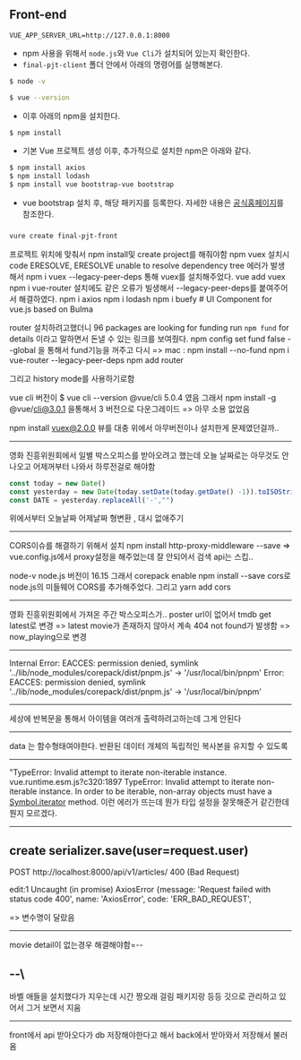 ## Front-end

```
VUE_APP_SERVER_URL=http://127.0.0.1:8000
```

- npm 사용을 위해서 `node.js`와 `Vue Cli`가 설치되어 있는지 확인한다.
- `final-pjt-client` 폴더 안에서 아래의 명령어를 실행해본다.

```bash
$ node -v
```

```bash
$ vue --version
```

- 이후 아래의 npm을 설치한다.

```bash
$ npm install
```

- 기본 Vue 프로젝트 생성 이후, 추가적으로 설치한 npm은 아래와 같다.

```bash
$ npm install axios
$ npm install lodash
$ npm install vue bootstrap-vue bootstrap
```

- vue bootstrap 설치 후, 해당 패키지를 등록한다. 자세한 내용은 [공식홈페이지](https://bootstrap-vue.org/docs)를 참조한다.

### 
```bash
vure create final-pjt-front
```
프로젝트 위치에 맞춰서 npm install및 create project를 해줘야함 
npm vuex 설치시 
code ERESOLVE, ERESOLVE unable to resolve dependency tree 에러가 발생해서
npm i vuex --legacy-peer-deps 통해 vuex를 설치해주었다. 
vue add vuex
npm i vue-router 설치에도 같은 오류가 빌생해서 --legacy-peer-deps를 붙여주어서 해결하였다. 
npm i axios
npm i lodash
npm i buefy # UI Component for vue.js based on Bulma

router 설치하려고했더니 
96 packages are looking for funding
  run `npm fund` for details
이라고 말하면서 돈낼 수 있는 링크를 보여줬다.
npm config set fund false --global 을 통해서 fund기능을 꺼주고 다시 
=> mac : npm install --no-fund
npm i vue-router --legacy-peer-deps
npm add router 

그리고 history mode를 사용하기로함

vue cli 버전이 
$ vue cli --version
@vue/cli 5.0.4 였음
그래서 npm install -g @vue/cli@3.0.1 을통해서 3 버전으로 다운그레이드
=> 아무 소용 없었음

npm install vuex@2.0.0
뷰를 대충 위에서 아무버전이나 설치한게 문제였던걸까..


-------------------------


영화 진흥위원회에서 일별 박스오피스를 받아오려고 했는데
오늘 날짜로는 아무것도 안나오고 어제꺼부터 나와서 하루전걸로 해야함

```javascript
const today = new Date()
const yesterday = new Date(today.setDate(today.getDate() -1)).toISOString().split("T")[0]
const DATE = yesterday.replaceAll('-',"") 
```
위에서부터 오늘날짜 어제날짜 형변환 , 대시 없애주기 

-----------------------

CORS이슈를 해결하기 위해서 설치 
npm install http-proxy-middleware --save
=> vue.config.js에서 proxy설정을 해주었는데
잘 안되어서 검색 api는 스킵..

node-v 
node.js 버전이 16.15
그래서 corepack enable 
npm install --save cors로 
node.js의 미들웨어 CORS를 추가해주었다.
그리고 yarn add cors

--------------------


영화 진흥위원회에서 가져온 주간 박스오피스가.. poster url이 없어서
tmdb get latest로 변경
=> latest movie가 존재하지 않아서 계속 404 not found가 발생함
=> now_playing으로 변경 



-----
Internal Error: EACCES: permission denied, symlink '../lib/node_modules/corepack/dist/pnpm.js' -> '/usr/local/bin/pnpm'
Error: EACCES: permission denied, symlink '../lib/node_modules/corepack/dist/pnpm.js' -> '/usr/local/bin/pnpm'


-----
세상에 반복문을 통해서 아이템을 여러개 출력하려고하는데 그게 안된다 


-----
data 는 함수형태여야한다. 
반환된 데이터 개체의 독립적인 복사본을 유지할 수 있도록


-----
"TypeError: Invalid attempt to iterate non-iterable instance.
vue.runtime.esm.js?c320:1897 TypeError: Invalid attempt to iterate non-iterable instance.
In order to be iterable, non-array objects must have a [Symbol.iterator]() method.
이런 에러가 뜨는데 뭔가 타입 설정을 잘못해준거 같긴한데 뭔지 모르겠다. 


---
create 
serializer.save(user=request.user)
----

POST http://localhost:8000/api/v1/articles/ 400 (Bad Request)

edit:1 Uncaught (in promise) AxiosError {message: 'Request failed with status code 400', name: 'AxiosError', code: 'ERR_BAD_REQUEST',

=> 변수명이 달랐음


------ 
movie detail이 없는경우 해결해야함=--

--\
---
바벨 애들을 설치했다가 지우는데 시간 짱오래 걸림 패키지랑 등등 깃으로 관리하고 있어서 그거 보면서 지움


--- 
front에서 api 받아오다가
db 저장해야한다고 해서 back에서 받아와서 저장해서 불러옴